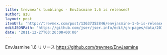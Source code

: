 ```yaml
---
title: trevmex's tumblings - EnvJasmine 1.6 is released!
author: azu
layout: post
itemUrl: 'http://trevmex.com/post/13637352846/envjasmine-1-6-is-released'
editJSONPath: 'https://github.com/jser/jser.info/edit/gh-pages/data/2011/12/index.json'
date: '2011-12-27T03:20:00+00:00'
---
```

EnvJasmine 1.6 リリース
https://github.com/trevmex/EnvJasmine
